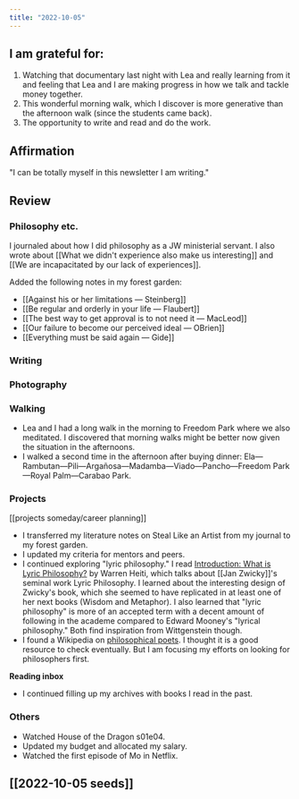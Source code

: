 ```yaml
---
title: "2022-10-05"
---
```

## I am grateful for:
1. Watching that documentary last night with Lea and really learning from it and feeling that Lea and I are making progress in how we talk and tackle money together.
2. This wonderful morning walk, which I discover is more generative than the afternoon walk (since the students came back).
3. The opportunity to write and read and do the work.

## Affirmation

"I can be totally myself in this newsletter I am writing."

## Review
### Philosophy etc.

I journaled about how I did philosophy as a JW ministerial servant. I also wrote about [[What we didn't experience also make us interesting]] and [[We are incapacitated by our lack of experiences]].

Added the following notes in my forest garden:
- [[Against his or her limitations — Steinberg]]
- [[Be regular and orderly in your life — Flaubert]]
- [[The best way to get approval is to not need it — MacLeod]]
- [[Our failure to become our perceived ideal — OBrien]]
- [[Everything must be said again — Gide]]

### Writing

### Photography

### Walking
- Lea and I had a long walk in the morning to Freedom Park where we also meditated. I discovered that morning walks might be better now given the situation in the afternoons.
- I walked a second time in the afternoon after buying dinner: Ela—Rambutan—Pili—Argañosa—Madamba—Viado—Pancho—Freedom Park—Royal Palm—Carabao Park.

### Projects

[[projects someday/career planning]]
- I transferred my literature notes on Steal Like an Artist from my journal to my forest garden.
- I updated my criteria for mentors and peers.
- I continued exploring "lyric philosophy." I read [Introduction: What is Lyric Philosophy?](https://muse.jhu.edu/article/593935) by Warren Heiti, which talks about [[Jan Zwicky]]'s seminal work Lyric Philosophy. I learned about the interesting design of Zwicky's book, which she seemed to have replicated in at least one of her next books (Wisdom and Metaphor). I also learned that "lyric philosophy" is more of an accepted term with a decent amount of following in the academe compared to Edward Mooney's "lyrical philosophy." Both find inspiration from Wittgenstein though.
- I found a Wikipedia on [philosophical poets](https://en.m.wikipedia.org/wiki/Philosophical_poets#:~:text=A%20philosophical%20poet%20is%20a,%2C%20psychoanalysis%2C%20and%20critical%20theory.). I thought it is a good resource to check eventually. But I am focusing my efforts on looking for philosophers first.

**Reading inbox**
- I continued filling up my archives with books I read in the past.

### Others
- Watched House of the Dragon s01e04.
- Updated my budget and allocated my salary.
- Watched the first episode of Mo in Netflix.

## [[2022-10-05 seeds]]
